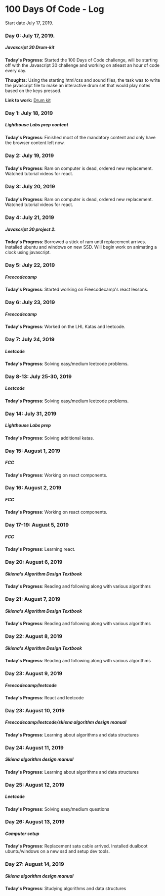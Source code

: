 # 100 Days Of Code - Log
Start date July 17, 2019.

### Day 0: July 17, 2019.
##### Javascript 30 Drum-kit

**Today's Progress**: Started the 100 Days of Code challenge, will be starting off with the Javascript 30 challenge and working on atleast an hour of code every day.

**Thoughts:** Using the starting html/css and sound files, the task was to write the javascript file to make an interactive drum set that would play notes based on the keys pressed. 

**Link to work:** [Drum kit](http://www.example.com)

### Day 1: July 18, 2019
##### Lighthouse Labs prep content
**Today's Progress**: Finished most of the mandatory content and only have the browser content left now.


### Day 2: July 19, 2019
##### 
**Today's Progress**: Ram on computer is dead, ordered new replacement. Watched tutorial videos for react.


### Day 3: July 20, 2019
##### 
**Today's Progress**: Ram on computer is dead, ordered new replacement. Watched tutorial videos for react.


### Day 4: July 21, 2019
##### Javascript 30 project 2.
**Today's Progress**: Borrowed a stick of ram until replacement arrives. Installed ubuntu and windows on new SSD. Will begin work on animating a clock using javascript. 


### Day 5: July 22, 2019
##### Freecodecamp
**Today's Progress**: Started working on Freecodecamp's react lessons. 


### Day 6: July 23, 2019
##### Freecodecamp
**Today's Progress**: Worked on the LHL Katas and leetcode. 


### Day 7: July 24, 2019
##### Leetcode
**Today's Progress**: Solving easy/medium leetcode problems. 


### Day 8-13: July 25-30, 2019
##### Leetcode
**Today's Progress**: Solving easy/medium leetcode problems. 


### Day 14: July 31, 2019
##### Lighthouse Labs prep
**Today's Progress**: Solving additional katas. 


### Day 15: August 1, 2019
##### FCC
**Today's Progress**: Working on react components. 


### Day 16: August 2, 2019
##### FCC
**Today's Progress**: Working on react components. 


### Day 17-19: August 5, 2019
##### FCC
**Today's Progress**: Learning react. 


### Day 20: August 6, 2019
##### Skiena's Algorithm Design Textbook
**Today's Progress**:  Reading and following along with various algorithms


### Day 21: August 7, 2019
##### Skiena's Algorithm Design Textbook
**Today's Progress**:  Reading and following along with various algorithms


### Day 22: August 8, 2019
##### Skiena's Algorithm Design Textbook
**Today's Progress**:  Reading and following along with various algorithms


### Day 23: August 9, 2019
##### Freecodecamp/leetcode
**Today's Progress**:  React and leetcode


### Day 23: August 10, 2019
##### Freecodecamp/leetcode/skiena algorithm design manual
**Today's Progress**:  Learning about algorithms and data structures


### Day 24: August 11, 2019
##### Skiena algorithm design manual
**Today's Progress**:  Learning about algorithms and data structures

### Day 25: August 12, 2019
##### Leetcode
**Today's Progress**:  Solving easy/medium questions

### Day 26: August 13, 2019
##### Computer setup
**Today's Progress**: Replacement sata cable arrived. Installed dualboot ubuntu/windows on a new ssd and setup dev tools.

### Day 27: August 14, 2019
##### Skiena algorithm design manual
**Today's Progress**: Studying algorithms and data structures

